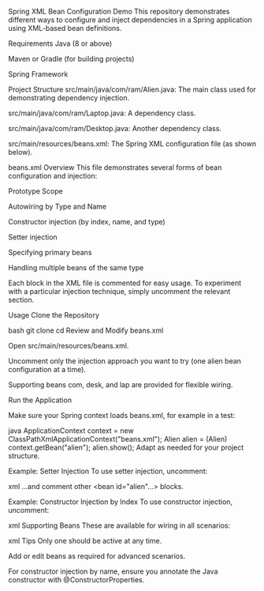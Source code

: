 Spring XML Bean Configuration Demo
This repository demonstrates different ways to configure and inject dependencies in a Spring application using XML-based bean definitions.

Requirements
Java (8 or above)

Maven or Gradle (for building projects)

Spring Framework

Project Structure
src/main/java/com/ram/Alien.java: The main class used for demonstrating dependency injection.

src/main/java/com/ram/Laptop.java: A dependency class.

src/main/java/com/ram/Desktop.java: Another dependency class.

src/main/resources/beans.xml: The Spring XML configuration file (as shown below).

beans.xml Overview
This file demonstrates several forms of bean configuration and injection:

Prototype Scope

Autowiring by Type and Name

Constructor injection (by index, name, and type)

Setter injection

Specifying primary beans

Handling multiple beans of the same type

Each block in the XML file is commented for easy usage. To experiment with a particular injection technique, simply uncomment the relevant section.

Usage
Clone the Repository

bash
git clone <your-repo-url>
cd <repo-directory>
Review and Modify beans.xml

Open src/main/resources/beans.xml.

Uncomment only the injection approach you want to try (one alien bean configuration at a time).

Supporting beans com, desk, and lap are provided for flexible wiring.

Run the Application

Make sure your Spring context loads beans.xml, for example in a test:

java
ApplicationContext context = new ClassPathXmlApplicationContext("beans.xml");
Alien alien = (Alien) context.getBean("alien");
alien.show();
Adapt as needed for your project structure.

Example: Setter Injection
To use setter injection, uncomment:

xml
<bean id="alien" class="com.example.Alien">
<property name="age" value="21"/>
<property name="laptop" ref="lap"/>
</bean>
...and comment other <bean id="alien"...> blocks.

Example: Constructor Injection by Index
To use constructor injection, uncomment:

xml
<bean id="alien" class="com.example.Alien">
<constructor-arg index="0" ref="lap"/>
<constructor-arg index="1" value="21"/>
</bean>
Supporting Beans
These are available for wiring in all scenarios:

xml
<bean id="com" class="com.example.Laptop" primary="true"/>
<bean id="desk" class="com.example.Desktop"/>
<bean id="lap" class="com.example.Laptop"/>
Tips
Only one <bean id="alien"> should be active at any time.

Add or edit beans as required for advanced scenarios.

For constructor injection by name, ensure you annotate the Java constructor with @ConstructorProperties.